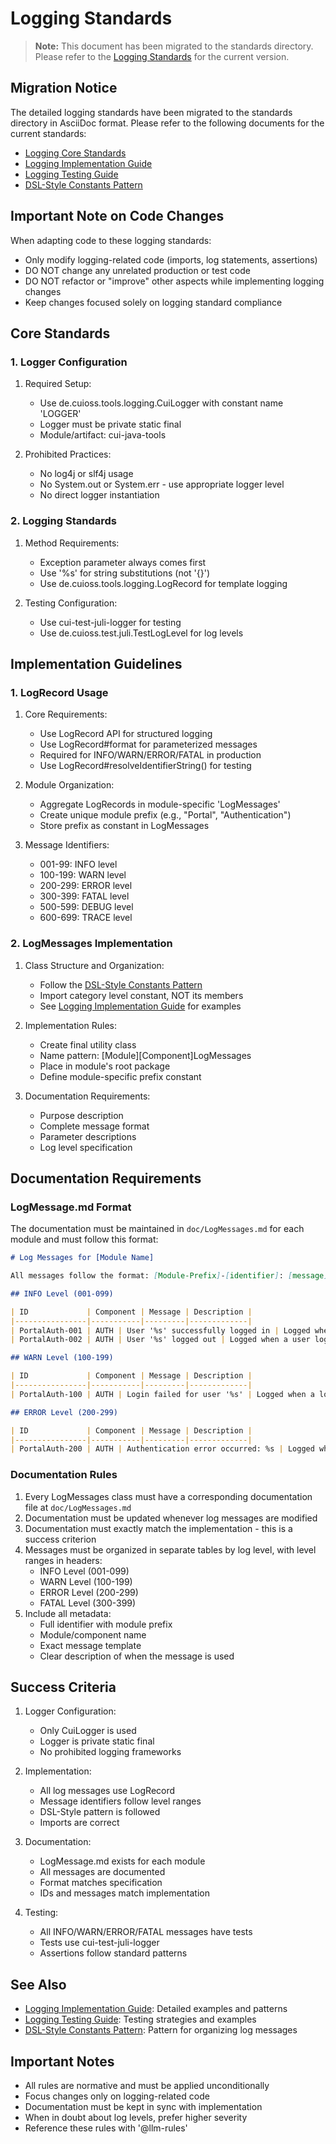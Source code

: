 # Logging Standards

> **Note:** This document has been migrated to the standards directory. Please refer to the [Logging Standards](/standards/logging/core-standards.adoc) for the current version.

## Migration Notice
The detailed logging standards have been migrated to the standards directory in AsciiDoc format. Please refer to the following documents for the current standards:

- [Logging Core Standards](/standards/logging/core-standards.adoc)
- [Logging Implementation Guide](/standards/logging/implementation-guide.adoc)
- [Logging Testing Guide](/standards/logging/testing-guide.adoc)
- [DSL-Style Constants Pattern](/standards/logging/dsl-style-constants.adoc)

## Important Note on Code Changes
When adapting code to these logging standards:
- Only modify logging-related code (imports, log statements, assertions)
- DO NOT change any unrelated production or test code
- DO NOT refactor or "improve" other aspects while implementing logging changes
- Keep changes focused solely on logging standard compliance

## Core Standards

### 1. Logger Configuration
1. Required Setup:
   - Use de.cuioss.tools.logging.CuiLogger with constant name 'LOGGER'
   - Logger must be private static final
   - Module/artifact: cui-java-tools

2. Prohibited Practices:
   - No log4j or slf4j usage
   - No System.out or System.err - use appropriate logger level
   - No direct logger instantiation

### 2. Logging Standards
1. Method Requirements:
   - Exception parameter always comes first
   - Use '%s' for string substitutions (not '{}')
   - Use de.cuioss.tools.logging.LogRecord for template logging

2. Testing Configuration:
   - Use cui-test-juli-logger for testing
   - Use de.cuioss.test.juli.TestLogLevel for log levels

## Implementation Guidelines

### 1. LogRecord Usage
1. Core Requirements:
   - Use LogRecord API for structured logging
   - Use LogRecord#format for parameterized messages
   - Required for INFO/WARN/ERROR/FATAL in production
   - Use LogRecord#resolveIdentifierString() for testing

2. Module Organization:
   - Aggregate LogRecords in module-specific 'LogMessages'
   - Create unique module prefix (e.g., "Portal", "Authentication")
   - Store prefix as constant in LogMessages

3. Message Identifiers:
   - 001-99: INFO level
   - 100-199: WARN level
   - 200-299: ERROR level
   - 300-399: FATAL level
   - 500-599: DEBUG level
   - 600-699: TRACE level

### 2. LogMessages Implementation
1. Class Structure and Organization:
   - Follow the [DSL-Style Constants Pattern](../../java/dsl-style-constants.md)
   - Import category level constant, NOT its members
   - See [Logging Implementation Guide](../../java/logging-implementation.md) for examples

2. Implementation Rules:
   - Create final utility class
   - Name pattern: [Module][Component]LogMessages
   - Place in module's root package
   - Define module-specific prefix constant

3. Documentation Requirements:
   - Purpose description
   - Complete message format
   - Parameter descriptions
   - Log level specification

## Documentation Requirements

### LogMessage.md Format
The documentation must be maintained in `doc/LogMessages.md` for each module and must follow this format:

```md
# Log Messages for [Module Name]

All messages follow the format: [Module-Prefix]-[identifier]: [message]

## INFO Level (001-099)

| ID             | Component | Message | Description |
|----------------|-----------|---------|-------------|
| PortalAuth-001 | AUTH | User '%s' successfully logged in | Logged when a user successfully authenticates |
| PortalAuth-002 | AUTH | User '%s' logged out | Logged when a user logs out of the system |

## WARN Level (100-199)

| ID             | Component | Message | Description |
|----------------|-----------|---------|-------------|
| PortalAuth-100 | AUTH | Login failed for user '%s' | Logged when a login attempt fails |

## ERROR Level (200-299)

| ID             | Component | Message | Description |
|----------------|-----------|---------|-------------|
| PortalAuth-200 | AUTH | Authentication error occurred: %s | Logged when a system error occurs |
```

### Documentation Rules
1. Every LogMessages class must have a corresponding documentation file at `doc/LogMessages.md`
2. Documentation must be updated whenever log messages are modified
3. Documentation must exactly match the implementation - this is a success criterion
4. Messages must be organized in separate tables by log level, with level ranges in headers:
   - INFO Level (001-099)
   - WARN Level (100-199)
   - ERROR Level (200-299)
   - FATAL Level (300-399)
5. Include all metadata:
   - Full identifier with module prefix
   - Module/component name
   - Exact message template
   - Clear description of when the message is used

## Success Criteria
1. Logger Configuration:
   - Only CuiLogger is used
   - Logger is private static final
   - No prohibited logging frameworks

2. Implementation:
   - All log messages use LogRecord
   - Message identifiers follow level ranges
   - DSL-Style pattern is followed
   - Imports are correct

3. Documentation:
   - LogMessage.md exists for each module
   - All messages are documented
   - Format matches specification
   - IDs and messages match implementation

4. Testing:
   - All INFO/WARN/ERROR/FATAL messages have tests
   - Tests use cui-test-juli-logger
   - Assertions follow standard patterns

## See Also
- [Logging Implementation Guide](../../java/logging-implementation.md): Detailed examples and patterns
- [Logging Testing Guide](../../testing/logging-testing.md): Testing strategies and examples
- [DSL-Style Constants Pattern](../../java/dsl-style-constants.md): Pattern for organizing log messages

## Important Notes
- All rules are normative and must be applied unconditionally
- Focus changes only on logging-related code
- Documentation must be kept in sync with implementation
- When in doubt about log levels, prefer higher severity
- Reference these rules with '@llm-rules'
